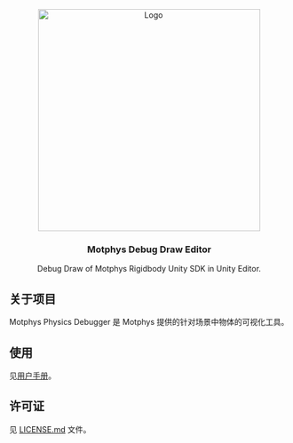 <div align="center">
  <a href="https://www.motphys.com/">
    <img src="https://www.motphys.com/logo-blue.svg" alt="Logo" width="400" >
  </a>

  <h3 align="center">Motphys Debug Draw Editor</h3>

  <p align="center">
    Debug Draw of Motphys Rigidbody Unity SDK in Unity Editor.
  </p>
</div>

## 关于项目

Motphys Physics Debugger 是 Motphys 提供的针对场景中物体的可视化工具。

## 使用

见[用户手册](https://docs.motphys.com/Packages/com.motphys.debugdraw.editor@2.0.0-beta.6/manual/index.html)。

## 许可证

见 [LICENSE.md](LICENSE.md) 文件。
